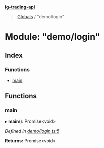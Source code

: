 **[ig-trading-api](../README.md)**

> [Globals](../globals.md) / "demo/login"

# Module: "demo/login"

## Index

### Functions

* [main](_demo_login_.md#main)

## Functions

### main

▸ **main**(): Promise\<void>

*Defined in [demo/login.ts:5](https://github.com/bennycode/ig-trading-api/blob/6ef211b/src/demo/login.ts#L5)*

**Returns:** Promise\<void>
